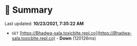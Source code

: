 # 📖 Summary
Last updated: **10/23/2021, 7:35:22 AM**

- `GET` [https://Bhadwa-sala.toxicblte.repl.co](https://Bhadwa-sala.toxicblte.repl.co) - **Down** (120126ms)

